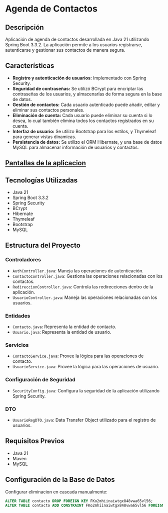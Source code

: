 # Agenda de Contactos

## Descripción

Aplicación de agenda de contactos desarrollada en Java 21 utilizando Spring Boot 3.3.2. La aplicación permite a los usuarios registrarse, autenticarse y gestionar sus contactos de manera segura.

## Características

- **Registro y autenticación de usuarios:** Implementado con Spring Security.
- **Seguridad de contraseñas:** Se utilizó BCrypt para encriptar las contraseñas de los usuarios, y almacenarlas de forma segura en la base de datos.
- **Gestión de contactos:** Cada usuario autenticado puede añadir, editar y eliminar sus contactos personales.
- **Eliminación de cuenta:** Cada usuario puede eliminar su cuenta si lo desea, lo cual también elimina todos los contactos registrados en su cuenta.
- **Interfaz de usuario:** Se utilizo Bootstrap para los estilos, y Thymeleaf para generar vistas dinamicas.
- **Persistencia de datos:** Se utilizo el ORM Hibernate, y una base de datos MySQL para almacenar información de usuarios y contactos.

## [Pantallas de la aplicacion](https://github.com/FrankSkep/Agenda/blob/main/assets/views.md)

## Tecnologías Utilizadas

- Java 21
- Spring Boot 3.3.2
- Spring Security
- BCrypt
- Hibernate
- Thymeleaf
- Bootstrap
- MySQL

## Estructura del Proyecto

### Controladores

- `AuthController.java`: Maneja las operaciones de autenticación.
- `ContactoController.java`: Gestiona las operaciones relacionadas con los contactos.
- `RedireccionController.java`: Controla las redirecciones dentro de la aplicación.
- `UsuarioController.java`: Maneja las operaciones relacionadas con los usuarios.

### Entidades

- `Contacto.java`: Representa la entidad de contacto.
- `Usuario.java`: Representa la entidad de usuario.

### Servicios

- `ContactoService.java`: Provee la lógica para las operaciones de contacto.
- `UsuarioService.java`: Provee la lógica para las operaciones de usuario.

### Configuración de Seguridad

- `SecurityConfig.java`: Configura la seguridad de la aplicación utilizando Spring Security.

### DTO

- `UsuarioRegDTO.java`: Data Transfer Object utilizado para el registro de usuarios.

## Requisitos Previos

- Java 21
- Maven
- MySQL

## Configuración de la Base de Datos

Configurar eliminacion en cascada manualmente:

```sql
ALTER TABLE contacto DROP FOREIGN KEY FKo2mhiinaiwtgx848vwa65vl56;
ALTER TABLE contacto ADD CONSTRAINT FKo2mhiinaiwtgx848vwa65vl56 FOREIGN KEY (usuario_id) REFERENCES usuarios(id) ON DELETE CASCADE;
```
